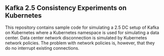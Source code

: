 ## Kafka 2.5 Consistency Experiments on Kubernetes

This repository contains sample code for simulating a 2.5 DC setup of Kafka on Kubernetes where a Kubernetes namespace is used for simulating a data center. 
Data center network disconnection is simulated by Kubernetes network policies. The problem with network policies is, however, that they do no interrupt existing connections. 




